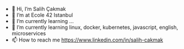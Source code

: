 - 👋 Hi, I’m Salih Çakmak
- 👀 I’m at Ecole 42 Istanbul
- 🌱 I’m currently learning ...
- 💞️ I’m currently learning linux, docker, kubernetes, javascript, english, microservices
- 📫 How to reach me <a href="https://www.linkedin.com/in/salih-cakmak">https://www.linkedin.com/in/salih-cakmak 

<!---
salihcakmak/salihcakmak is a ✨ special ✨ repository because its `README.md` (this file) appears on your GitHub profile.
You can click the Preview link to take a look at your changes.
--->
